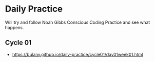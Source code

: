 # Daily Practice

Will try and follow Noah Gibbs Conscious Coding Practice and see what happens.

## Cycle 01
 - https://bulany.github.io/daily-practice/cycle01/day01week01.html